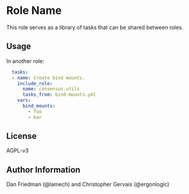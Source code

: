 Role Name
=========

This role serves as a library of tasks that can be shared between roles.

Usage
-----

In another role:

```yaml
  tasks:
  - name: Create bind mounts.
    include_role:
      name: consensus.utils
      tasks_from: bind-mounts.yml
    vars:
      bind_mounts:
        - foo
        - bar
```

License
-------

AGPL-v3

Author Information
------------------

Dan Friedman (@lamech) and Christopher Gervais (@ergonlogic)
